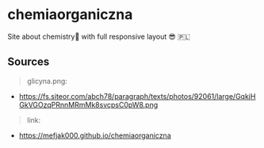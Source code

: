 # chemiaorganiczna
Site about chemistry🧪 with full responsive layout 😎 🇵🇱

## Sources

> glicyna.png: 
- https://fs.siteor.com/abch78/paragraph/texts/photos/92061/large/GqkjHGkVGOzqPRnnMRmMk8svcpsC0pW8.png
> link: 
- https://mefjak000.github.io/chemiaorganiczna
